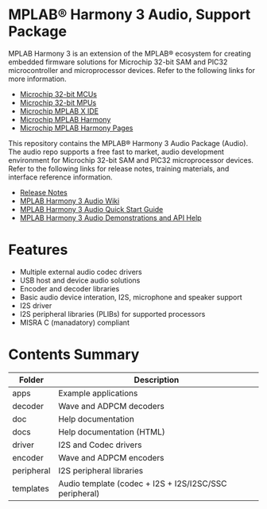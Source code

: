 # MPLAB® Harmony 3 Audio, Support Package

MPLAB Harmony 3 is an extension of the MPLAB® ecosystem for creating
embedded firmware solutions for Microchip 32-bit SAM and PIC32 microcontroller
and microprocessor devices.  Refer to the following links for more information.

 - [Microchip 32-bit MCUs](https://www.microchip.com/design-centers/32-bit)
 - [Microchip 32-bit MPUs](https://www.microchip.com/design-centers/32-bit-mpus)
 - [Microchip MPLAB X IDE](https://www.microchip.com/mplab/mplab-x-ide)
 - [Microchip MPLAB Harmony](https://www.microchip.com/mplab/mplab-harmony)
 - [Microchip MPLAB Harmony Pages](https://microchip-mplab-harmony.github.io/)

This repository contains the MPLAB® Harmony 3 Audio Package (Audio).  The
audio repo supports a free fast to market, audio development environment for Microchip 32-bit SAM and PIC32 microprocessor devices.  Refer to
the following links for release notes, training materials, and interface
reference information.

 - [Release Notes](./release_notes.md)
 - [MPLAB Harmony 3 Audio Wiki](https://github.com/Microchip-MPLAB-Harmony/audio/wiki)
 - [MPLAB Harmony 3 Audio Quick Start Guide](https://github.com/Microchip-MPLAB-Harmony/audio/wiki/quick_start)
 - [MPLAB Harmony 3 Audio Demonstrations and API Help](https://microchip-mplab-harmony.github.io/audio)

# Features

 - Multiple external audio codec drivers
 - USB host and device audio solutions
 - Encoder and decoder libraries
 - Basic audio device interation, I2S, microphone and speaker support
 - I2S driver
 - I2S peripheral libraries (PLIBs) for supported processors
 - MISRA C (manadatory) compliant
 
# Contents Summary

| Folder | Description |
| --- | --- |
| apps | Example applications |
| decoder | Wave and ADPCM decoders |
| doc | Help documentation |
| docs | Help documentation (HTML) |
| driver | I2S and Codec drivers |
| encoder | Wave and ADPCM encoders |
| peripheral | I2S peripheral libraries |
| templates | Audio template (codec + I2S + I2S/I2SC/SSC peripheral) |


